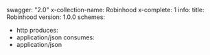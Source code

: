swagger: "2.0"
x-collection-name: Robinhood
x-complete: 1
info:
  title: Robinhood
  version: 1.0.0
schemes:
- http
produces:
- application/json
consumes:
- application/json